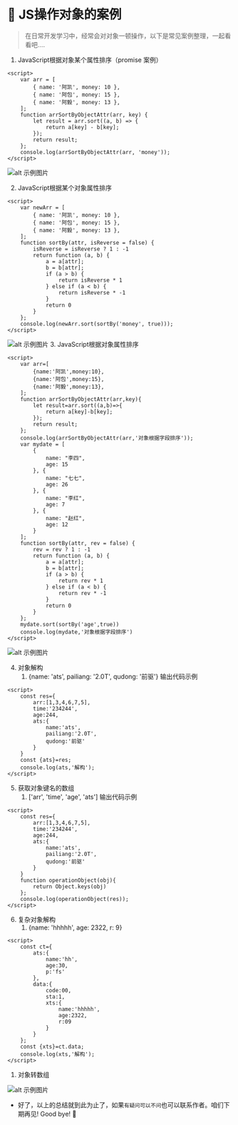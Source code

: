 # :frog: JS操作对象的案例



>在日常开发学习中，经常会对对象一顿操作，以下是常见案例整理，一起看看吧....

1. JavaScript根据对象某个属性排序（promise 案例）

```
<script>
    var arr = [
        { name: '阿凯', money: 10 },
        { name: '阿包', money: 15 },
        { name: '阿毅', money: 13 },
    ];
    function arrSortByObjectAttr(arr, key) {
        let result = arr.sort((a, b) => {
            return a[key] - b[key];
        });
        return result;
    };
    console.log(arrSortByObjectAttr(arr, 'money'));
</script>

```
![alt 示例图片](/img/study/javascript/JS操作对象的案例/JS对象某个属性排序.jpg)

2. JavaScript根据某个对象属性排序
```
<script>
    var newArr = [
        { name: '阿凯', money: 10 },
        { name: '阿包', money: 15 },
        { name: '阿毅', money: 13 },
    ];
    function sortBy(attr, isReverse = false) {
        isReverse = isReverse ? 1 : -1
        return function (a, b) {
            a = a[attr];
            b = b[attr];
            if (a > b) {
                return isReverse * 1
            } else if (a < b) {
                return isReverse * -1
            }
            return 0
        }
    };
    console.log(newArr.sort(sortBy('money', true)));
</script>
```
![alt 示例图片](/img/study/javascript/JS操作对象的案例/JS根据某个对象属性排序二.jpg)
3. JavaScript根据对象属性排序 
```
<script>
    var arr=[
        {name:'阿凯',money:10},
        {name:'阿包',money:15},
        {name:'阿毅',money:13},
    ];
    function arrSortByObjectAttr(arr,key){
        let result=arr.sort((a,b)=>{
            return a[key]-b[key];
        });
        return result;
    };
    console.log(arrSortByObjectAttr(arr,'对象根据字段排序'));
    var mydate = [
        {
            name: "李四",
            age: 15
        }, {
            name: "七七",
            age: 26
        }, {
            name: "李红",
            age: 7
        }, {
            name: "赵红",
            age: 12
        }
    ];
    function sortBy(attr, rev = false) {
        rev = rev ? 1 : -1
        return function (a, b) {
            a = a[attr];
            b = b[attr];
            if (a > b) {
                return rev * 1
            } else if (a < b) {
                return rev * -1
            }
            return 0
        }
    };
    mydate.sort(sortBy('age',true))
    console.log(mydate,'对象根据字段排序')
</script>
```
![alt 示例图片](/img/study/javascript/JS操作对象的案例/JS根据某个对象属性排序三.jpg)

4. 对象解构 
   1. {name: 'ats', pailiang: '2.0T', qudong: '前驱'} 输出代码示例
```
<script>
    const res={
        arr:[1,3,4,6,7,5],
        time:'234244',
        age:244,
        ats:{
            name:'ats',
            pailiang:'2.0T',
            qudong:'前驱'
        }
    }
    const {ats}=res;
    console.log(ats,'解构');
</script>
```
5. 获取对象键名的数组
   1. ['arr', 'time', 'age', 'ats'] 输出代码示例
```
<script>
    const res={
        arr:[1,3,4,6,7,5],
        time:'234244',
        age:244,
        ats:{
            name:'ats',
            pailiang:'2.0T',
            qudong:'前驱'
        }
    }
    function operationObject(obj){
        return Object.keys(obj)
    };
    console.log(operationObject(res));
</script>
```
6. 复杂对象解构
    1. {name: 'hhhhh', age: 2322, r: 9}
```
<script>
    const ct={
        ats:{
            name:'hh',
            age:30,
            p:'fs'
        },
        data:{
            code:00,
            sta:1,
            xts:{
                name:'hhhhh',
                age:2322,
                r:09
            }
        }
    };
    const {xts}=ct.data;
    console.log(xts,'解构');
</script>
```

1. 对象转数组
   
![alt 示例图片](/img/study/javascript/JS操作对象的案例/对象转数组.jpg)
   


* 好了，以上的总结就到此为止了，如果`有疑问可以不问`也可以联系作者。咱们下期再见! Good bye! 🌸